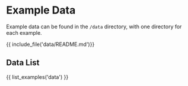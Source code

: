 # Example Data

Example data can be found in the `/data` directory, with one directory for each example.  

{{ include_file('data/README.md')}}

## Data List

{{ list_examples('data') }}
